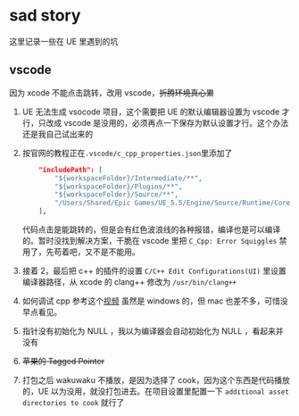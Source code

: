 # sad story

这里记录一些在 UE 里遇到的坑

## vscode

因为 xcode 不能点击跳转，改用 vscode，~~折腾环境真心累~~

1. UE 无法生成 vsocode 项目，这个需要把 UE 的默认编辑器设置为 vscode 才行，只改成 vscode 是没用的，必须再点一下保存为默认设置才行。这个办法还是我自己试出来的
2. 按官网的教程正在`.vscode/c_cpp_properties.json`里添加了

   ```json
       "includePath": [
           "${workspaceFolder}/Intermediate/**",
           "${workspaceFolder}/Plugins/**",
           "${workspaceFolder}/Source/**",
           "/Users/Shared/Epic Games/UE_5.5/Engine/Source/Runtime/Core/Public/**"
       ],
   ```

   代码点击是能跳转的，但是会有红色波浪线的各种报错，编译也是可以编译的。暂时没找到解决方案，干脆在 vscode 里把 `C_Cpp: Error Squiggles` 禁用了，先苟着吧，又不是不能用。

3. 接着 2，最后把 c++ 的插件的设置 `C/C++ Edit Configurations(UI)` 里设置编译器路径，从 xcode 的 clang++ 修改为 `/usr/bin/clang++`
4. 如何调试 cpp 参考这个[视频](https://www.youtube.com/watch?v=YsqU1-hQdQo&ab_channel=SidaLiu) 虽然是 windows 的，但 mac 也差不多，可惜没早点看见。
5. 指针没有初始化为 NULL ，我以为编译器会自动初始化为 NULL ，看起来并没有
6. ~~苹果的 Tagged Pointer~~
7. 打包之后 wakuwaku 不播放，是因为选择了 cook，因为这个东西是代码播放的，UE 以为没用，就没打包进去。在项目设置里配置一下 `additional asset directories to cook` 就行了
